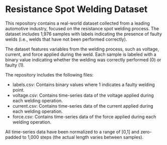 # Resistance Spot Welding Dataset
This repository contains a real-world dataset collected from a leading automotive industry, focused on the resistance spot welding process. The dataset includes 1,976 samples with labels indicating the presence of faulty welds (i.e., welds that have not been performed correctly).

The dataset features variables from the welding process, such as voltage, current, and force applied during the weld. Each sample is labeled with a binary value indicating whether the welding was correctly performed (0) or faulty (1).

The repository includes the following files:
- labels.csv: Contains binary values where 1 indicates a faulty welding point.
- voltage.csv: Contains time-series data of the voltage applied during each welding operation.
- current.csv: Contains time-series data of the current applied during each welding operation.
- force.csv: Contains time-series data of the force applied during each welding operation.

All time-series data have been normalized to a range of [0,1] and zero-padded to 1,000 steps (the actual length varies between samples).
